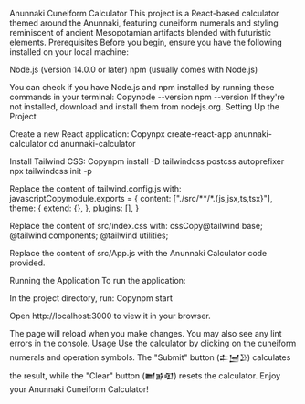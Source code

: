 Anunnaki Cuneiform Calculator
This project is a React-based calculator themed around the Anunnaki, featuring cuneiform numerals and styling reminiscent of ancient Mesopotamian artifacts blended with futuristic elements.
Prerequisites
Before you begin, ensure you have the following installed on your local machine:

Node.js (version 14.0.0 or later)
npm (usually comes with Node.js)

You can check if you have Node.js and npm installed by running these commands in your terminal:
Copynode --version
npm --version
If they're not installed, download and install them from nodejs.org.
Setting Up the Project

Create a new React application:
Copynpx create-react-app anunnaki-calculator
cd anunnaki-calculator

Install Tailwind CSS:
Copynpm install -D tailwindcss postcss autoprefixer
npx tailwindcss init -p

Replace the content of tailwind.config.js with:
javascriptCopymodule.exports = {
  content: ["./src/**/*.{js,jsx,ts,tsx}"],
  theme: {
    extend: {},
  },
  plugins: [],
}

Replace the content of src/index.css with:
cssCopy@tailwind base;
@tailwind components;
@tailwind utilities;

Replace the content of src/App.js with the Anunnaki Calculator code provided.

Running the Application
To run the application:

In the project directory, run:
Copynpm start

Open http://localhost:3000 to view it in your browser.

The page will reload when you make changes. You may also see any lint errors in the console.
Usage
Use the calculator by clicking on the cuneiform numerals and operation symbols. The "Submit" button (𒉺𒅁𒊒) calculates the result, while the "Clear" button (𒆤𒂊𒊏) resets the calculator.
Enjoy your Anunnaki Cuneiform Calculator!
